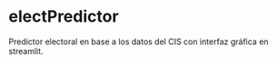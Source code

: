 # electPredictor

Predictor electoral en base a los datos del CIS con interfaz gráfica en streamlit.
